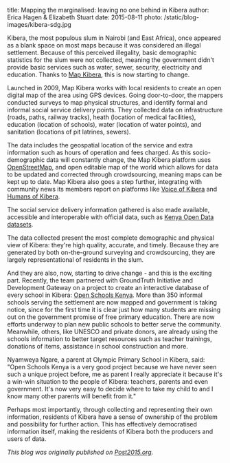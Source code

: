 title: Mapping the marginalised: leaving no one behind in Kibera
author: Erica Hagen & Elizabeth Stuart
date: 2015-08-11
photo: /static/blog-images/kibera-sdg.jpg

Kibera, the most populous slum in Nairobi (and East Africa), once appeared as a blank space on most maps because it was considered an illegal settlement. Because of this perceived illegality, basic demographic statistics for the slum were not collected, meaning the government didn't provide basic services such as water, sewer, security, electricity and education. Thanks to <a href="http://mapkibera.org">Map Kibera</a>, this is now starting to change.

Launched in 2009, Map Kibera works with local residents to create an open digital map of the area using GPS devices. Going door-to-door, the mappers conducted surveys to map physical structures, and identify formal and informal social service delivery points. They collected data on infrastructure (roads, paths, railway tracks), heath (location of medical facilities), education (location of schools), water (location of water points), and sanitation (locations of pit latrines, sewers).

The data includes the geospatial location of the service and extra information such as hours of operation and fees charged. As this socio-demographic data will constantly change, the Map Kibera platform uses <a href="http://www.openstreetmap.org/#map=5/51.500/-0.100">OpenStreetMap</a>, and open editable map of the world which allows for data to be updated and corrected through crowdsourcing, meaning maps can be kept up to date.  Map Kibera also goes a step further, integrating with community news its members report on platforms like <a href="http://www.voiceofkibera.org/">Voice of Kibera</a> and <a href="http://humansofkibera.tumblr.com/">Humans of Kibera</a>.

The social service delivery information gathered is also made available, accessible and interoperable with official data, such as <a href="https://opendata.go.ke/">Kenya Open Data datasets</a>.

The data collected present the most complete demographic and physical view of Kibera: they're  high quality, accurate, and timely. Because they are generated by both on-the-ground surveying and crowdsourcing, they are largely representational of residents in the slum.

And they are also, now, starting to drive change - and this is the exciting part. Recently, the team partnered with GroundTruth Initiative and Development Gateway on a project to create an interactive database of every school in Kibera: <a href="http://openschoolskenya.org/">Open Schools Kenya</a>. More than 350 informal schools serving the settlement are now mapped and government is taking notice, since for the first time it is clear just how many students are missing out on the government promise of free primary education. There are now efforts underway to plan new public schools to better serve the community. Meanwhile, others, like UNESCO and private donors, are already using the schools information to better target resources such as teacher trainings, donations of items, assistance in school construction and more.

Nyamweya Ngare, a parent at Olympic Primary School in Kibera, said: "Open Schools Kenya is a very good project because we have never seen such a unique project before, me as parent I really appreciate it because it's a win-win situation to the people of Kibera: teachers, parents and even government. It's now very easy to decide where to take my child to and I know many other parents will benefit from it."

Perhaps most importantly, through collecting and representing their own information, residents of Kibera have a sense of ownership of the problem and possibility for further action. This has effectively democratised information itself, making the residents of Kibera both the producers and users of data.

*This blog was originally published on <a href="http://deliver2030.org/?p=6184">Post2015.org</a>.*
